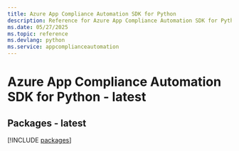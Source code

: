 ```yaml
---
title: Azure App Compliance Automation SDK for Python
description: Reference for Azure App Compliance Automation SDK for Python
ms.date: 05/27/2025
ms.topic: reference
ms.devlang: python
ms.service: appcomplianceautomation
---
```

# Azure App Compliance Automation SDK for Python - latest
## Packages - latest
[!INCLUDE [packages](app-compliance-automation-index.md)]